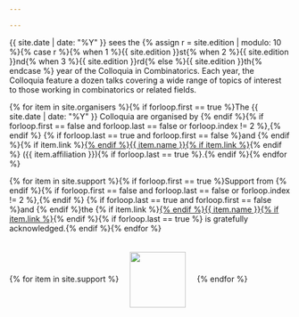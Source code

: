 ```yaml
---

---
```



{{ site.date | date: "%Y" }} sees the {% assign r = site.edition | modulo: 10 %}{% case r %}{% when 1 %}{{ site.edition }}st{% when 2 %}{{ site.edition }}nd{% when 3 %}{{ site.edition }}rd{% else %}{{ site.edition }}th{% endcase %} year of the Colloquia in Combinatorics. Each year, the Colloquia feature a dozen talks covering a wide range of topics of interest to those working in combinatorics or related fields.

{% for item in site.organisers %}{% if forloop.first == true %}The {{ site.date | date: "%Y" }} Colloquia are organised by {% endif %}{% if forloop.first == false and forloop.last == false or forloop.index != 2 %},{% endif %} {% if forloop.last == true and forloop.first == false %}and {% endif %}{% if item.link %}<a href="{{ item.link }}">{% endif %}{{ item.name }}{% if item.link %}</a>{% endif %} ({{ item.affiliation }}){% if forloop.last == true %}.{% endif %}{% endfor %}

{% for item in site.support %}{% if forloop.first == true %}Support from {% endif %}{% if forloop.first == false and forloop.last == false or forloop.index != 2 %},{% endif %} {% if forloop.last == true and forloop.first == false %}and {% endif %}the {% if item.link %}<a href="{{ item.link }}">{% endif %}{{ item.name }}{% if item.link %}</a>{% endif %}{% if forloop.last == true %} is gratefully acknowledged.{% endif %}{% endfor %}

{% for item in site.support %}<img src="./assets/images/{{ item.logo }}" height="100" style="vertical-align:middle;padding:20px;">{% endfor %}
